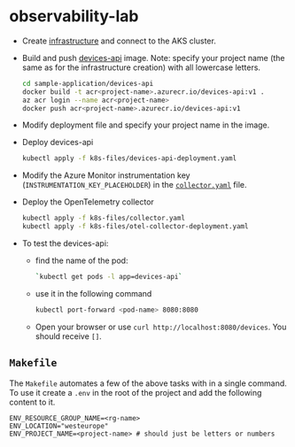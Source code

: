 # observability-lab

- Create [infrastructure](./infrastructure/README.md) and connect to the AKS cluster.
- Build and push [devices-api](./sample-application/devices-api/README.md) image.
  Note: specify your project name (the same as for the infrastructure creation) with all lowercase letters.

  ```bash
  cd sample-application/devices-api
  docker build -t acr<project-name>.azurecr.io/devices-api:v1 .
  az acr login --name acr<project-name>
  docker push acr<project-name>.azurecr.io/devices-api:v1
  ```

- Modify deployment file and specify your project name in the image.
- Deploy devices-api

  ```bash
  kubectl apply -f k8s-files/devices-api-deployment.yaml
  ```

* Modify the Azure Monitor instrumentation key (`INSTRUMENTATION_KEY_PLACEHOLDER`) in the [`collector.yaml`](./k8s-files/collector.yaml) file.
* Deploy the OpenTelemetry collector

    ```bash
    kubectl apply -f k8s-files/collector.yaml
    kubectl apply -f k8s-files/otel-collector-deployment.yaml
    ```

* To test the devices-api:
  * find the name of the pod:

    ```bash
    `kubectl get pods -l app=devices-api`
    ```

  - use it in the following command

    ```bash
    kubectl port-forward <pod-name> 8080:8080
    ```

  - Open your browser or use `curl http://localhost:8080/devices`. You should receive `[]`.

## `Makefile`

The `Makefile` automates a few of the above tasks with in a single command.
To use it create a `.env` in the root of the project and add the following content to it.

```text
ENV_RESOURCE_GROUP_NAME=<rg-name>
ENV_LOCATION="westeurope"
ENV_PROJECT_NAME=<project-name> # should just be letters or numbers
```
